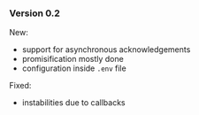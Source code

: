 ### Version 0.2

New:
- support for asynchronous acknowledgements
- promisification mostly done
- configuration inside `.env` file

Fixed:
- instabilities due to callbacks